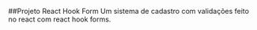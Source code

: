 ##Projeto React Hook Form
Um sistema de cadastro com validações feito no react com react hook forms.
